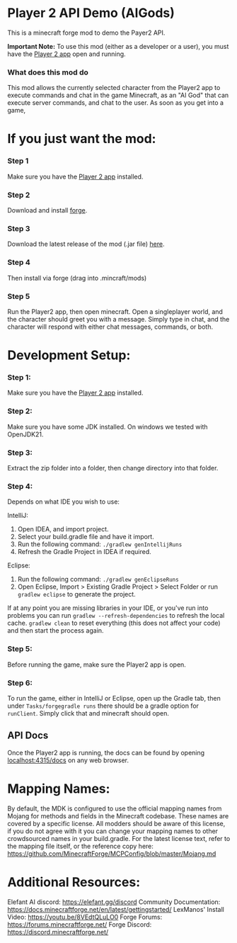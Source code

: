 
# Player 2 API Demo (AIGods)

This is a minecraft forge mod to demo the Payer2 API. 

**Important Note:** To use this mod (either as a developer or a user), you must have the [Player 2 app](https://player2.game/) open and running.



### What does this mod do
This mod allows the currently selected character from the Player2 app to execute commands and chat in the game Minecraft, as an "AI God" that can execute server commands, and chat to the user. As soon as you get into a game, 







# If you just want the mod:
### Step 1
Make sure you have the [Player 2 app](https://player2.game/) installed.
### Step 2
Download and install [forge](https://files.minecraftforge.net/net/minecraftforge/forge/).
### Step 3
Download the latest release of the mod (.jar file) [here](https://github.com/elefant-ai/Player2APIDemo-AIGods/releases).
### Step 4
Then install via forge (drag into .mincraft/mods)
### Step 5
Run the Player2 app, then open minecraft. Open a singleplayer world, and the character should greet you with a message. Simply type in chat, and the character will respond with either chat messages, commands, or both.

# Development Setup:
### Step 1:
Make sure you have the [Player 2 app](https://player2.game/) installed.

### Step 2: 
Make sure you have some JDK installed. On windows we tested with OpenJDK21.

### Step 3: 
Extract the zip folder into a folder, then change directory into that folder.

### Step 4: 
Depends on what IDE you wish to use:

IntelliJ:
   1. Open IDEA, and import project.
   2. Select your build.gradle file and have it import.
   3. Run the following command: `./gradlew genIntellijRuns`
   4. Refresh the Gradle Project in IDEA if required.

Eclipse:
   1. Run the following command: `./gradlew genEclipseRuns`
   2. Open Eclipse, Import > Existing Gradle Project > Select Folder 
      or run `gradlew eclipse` to generate the project.

If at any point you are missing libraries in your IDE, or you've run into problems you can 
run `gradlew --refresh-dependencies` to refresh the local cache. `gradlew clean` to reset everything 
(this does not affect your code) and then start the process again.

### Step 5:
Before running the game, make sure the Player2 app is open.

### Step 6: 
To run the game, either in IntelliJ or Eclipse, open up the Gradle tab, then under `Tasks/forgegradle runs` there should be a gradle option for `runClient`. Simply click that and minecraft should open.

## API Docs
Once the Player2 app is running, the docs can be found by opening [localhost:4315/docs](localhost:4315/docs) on any web browser.








# Mapping Names:

By default, the MDK is configured to use the official mapping names from Mojang for methods and fields 
in the Minecraft codebase. These names are covered by a specific license. All modders should be aware of this
license, if you do not agree with it you can change your mapping names to other crowdsourced names in your 
build.gradle. For the latest license text, refer to the mapping file itself, or the reference copy here:
https://github.com/MinecraftForge/MCPConfig/blob/master/Mojang.md

# Additional Resources: 
Elefant AI discord: https://elefant.gg/discord
Community Documentation: https://docs.minecraftforge.net/en/latest/gettingstarted/
LexManos' Install Video: https://youtu.be/8VEdtQLuLO0
Forge Forums: https://forums.minecraftforge.net/
Forge Discord: https://discord.minecraftforge.net/
